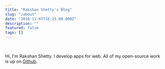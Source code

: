 ```yaml
---
title: "Rakshan Shetty's Blog"
slug: "/about"
date: "2016-11-03T16:15:00.000Z"
description: ""
featured: false
tags: []
---
```


<br>

Hi, I'm Rakshan Shetty. I develop apps for web. All of my open-source work is up on [Github](https://github.com/rakshans1/).
